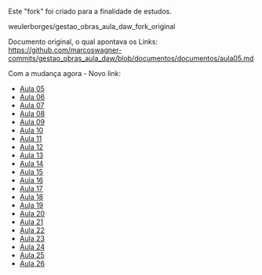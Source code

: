 Este "fork" foi criado para a finalidade de estudos.

weulerborges/gestao_obras_aula_daw_fork_original


Documento original, o qual apontava os Links:
https://github.com/marcoswagner-commits/gestao_obras_aula_daw/blob/documentos/documentos/aula05.md


Com a mudança agora - Novo link:
- [Aula 05](https://github.com/weulerborges/gestao_obras_aula_daw_fork_original/blob/documentos/documentos/aula05.md)
- [Aula 06](https://github.com/weulerborges/gestao_obras_aula_daw_fork_original/blob/documentos/documentos/aula06.md)
- [Aula 07](https://github.com/weulerborges/gestao_obras_aula_daw_fork_original/blob/documentos/documentos/aula07.md)
- [Aula 08](https://github.com/weulerborges/gestao_obras_aula_daw_fork_original/blob/documentos/documentos/aula08.md)
- [Aula 09](https://github.com/weulerborges/gestao_obras_aula_daw_fork_original/blob/documentos/documentos/aula09.md)
- [Aula 10](https://github.com/weulerborges/gestao_obras_aula_daw_fork_original/blob/documentos/documentos/aula10.md)
- [Aula 11](https://github.com/weulerborges/gestao_obras_aula_daw_fork_original/blob/documentos/documentos/aula11.md)
- [Aula 12](https://github.com/weulerborges/gestao_obras_aula_daw_fork_original/blob/documentos/documentos/aula12.md)
- [Aula 13](https://github.com/weulerborges/gestao_obras_aula_daw_fork_original/blob/documentos/documentos/aula13.md)
- [Aula 14](https://github.com/weulerborges/gestao_obras_aula_daw_fork_original/blob/documentos/documentos/aula14.md)
- [Aula 15](https://github.com/weulerborges/gestao_obras_aula_daw_fork_original/blob/documentos/documentos/aula15.md)
- [Aula 16](https://github.com/weulerborges/gestao_obras_aula_daw_fork_original/blob/documentos/documentos/aula16.md)
- [Aula 17](https://github.com/weulerborges/gestao_obras_aula_daw_fork_original/blob/documentos/documentos/aula17.md)
- [Aula 18](https://github.com/weulerborges/gestao_obras_aula_daw_fork_original/blob/documentos/documentos/aula18.md)
- [Aula 19](https://github.com/weulerborges/gestao_obras_aula_daw_fork_original/blob/documentos/documentos/aula19.md)
- [Aula 20](https://github.com/weulerborges/gestao_obras_aula_daw_fork_original/blob/documentos/documentos/aula20.md)
- [Aula 21](https://github.com/weulerborges/gestao_obras_aula_daw_fork_original/blob/documentos/documentos/aula21.md)
- [Aula 22](https://github.com/weulerborges/gestao_obras_aula_daw_fork_original/blob/documentos/documentos/aula22.md)
- [Aula 23](https://github.com/weulerborges/gestao_obras_aula_daw_fork_original/blob/documentos/documentos/aula23.md)
- [Aula 24](https://github.com/weulerborges/gestao_obras_aula_daw_fork_original/blob/documentos/documentos/aula24.md)
- [Aula 25](https://github.com/weulerborges/gestao_obras_aula_daw_fork_original/blob/documentos/documentos/aula25.md)
- [Aula 26](https://github.com/weulerborges/gestao_obras_aula_daw_fork_original/blob/documentos/documentos/aula26.md)
